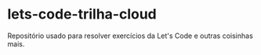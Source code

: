 # lets-code-trilha-cloud
Repositório usado para resolver exercícios da Let's Code e outras coisinhas mais.

